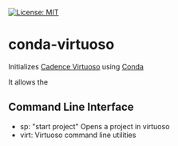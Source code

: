 [![License: MIT](https://img.shields.io/badge/License-MIT-yellow.svg)](https://opensource.org/licenses/MIT)

# conda-virtuoso
Initializes [Cadence Virtuoso](https://www.cadence.com/en_US/home/tools/custom-ic-analog-rf-design/circuit-design.html) 
using [Conda](https://docs.conda.io/projects/conda/en/latest/index.html)

It allows the 

Command Line Interface
----------------------

* sp: "start project" Opens a project in virtuoso
* virt: Virtuoso command line utilities

